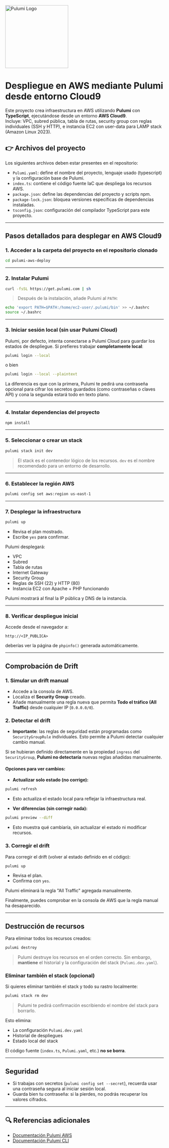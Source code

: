 <picture>
  <source srcset="https://www.pulumi.com/images/logo/logo-on-black.svg" media="(prefers-color-scheme: dark)">
  <img src="https://www.pulumi.com/images/logo/logo-on-white.svg" alt="Pulumi Logo" width="200"/>
</picture>

# Despliegue en AWS mediante Pulumi desde entorno Cloud9

Este proyecto crea infraestructura en AWS utilizando **Pulumi** con **TypeScript**, ejecutándose desde un entorno **AWS Cloud9**.  
Incluye: VPC, subred pública, tabla de rutas, security group con reglas individuales (SSH y HTTP), e instancia EC2 con user-data para LAMP stack (Amazon Linux 2023).

## 👉 Archivos del proyecto

Los siguientes archivos deben estar presentes en el repositorio:

- `Pulumi.yaml`: define el nombre del proyecto, lenguaje usado (typescript) y la configuración base de Pulumi.
- `index.ts`: contiene el código fuente IaC que despliega los recursos AWS.
- `package.json`: define las dependencias del proyecto y scripts npm.
- `package-lock.json`: bloquea versiones específicas de dependencias instaladas.
- `tsconfig.json`: configuración del compilador TypeScript para este proyecto.

---

##  Pasos detallados para desplegar en AWS Cloud9

### 1. Acceder a la carpeta del proyecto en el repositorio clonado

```bash
cd pulumi-aws-deploy
```

---

### 2. Instalar Pulumi

```bash
curl -fsSL https://get.pulumi.com | sh
```

>  Después de la instalación, añade Pulumi al `PATH`:
```bash
echo 'export PATH=$PATH:/home/ec2-user/.pulumi/bin' >> ~/.bashrc
source ~/.bashrc
```

---

### 3. Iniciar sesión local (sin usar Pulumi Cloud)

Pulumi, por defecto, intenta conectarse a Pulumi Cloud para guardar los estados de despliegue. Si prefieres trabajar **completamente local**:

```bash
pulumi login --local
```
o bien
```bash
pulumi login --local --plaintext
```

La diferencia es que con la primera, Pulumi te pedirá una contraseña opcional para cifrar los secretos guardados (como contraseñas o claves API) y cona la segunda estará todo en texto plano.

---

### 4. Instalar dependencias del proyecto

```bash
npm install
```

---

### 5. Seleccionar o crear un stack

```bash
pulumi stack init dev
```

> El stack es el contenedor lógico de los recursos. `dev` es el nombre recomendado para un entorno de desarrollo.

---

### 6. Establecer la región AWS

```bash
pulumi config set aws:region us-east-1
```

---

### 7. Desplegar la infraestructura

```bash
pulumi up
```

- Revisa el plan mostrado.
- Escribe `yes` para confirmar.

Pulumi desplegará:
- VPC
- Subred
- Tabla de rutas
- Internet Gateway
- Security Group
- Reglas de SSH (22) y HTTP (80)
- Instancia EC2 con Apache + PHP funcionando

Pulumi mostrará al final la IP pública y DNS de la instancia.

---

### 8. Verificar despliegue inicial

Accede desde el navegador a:

```
http://<IP_PUBLICA>
```

deberías ver la página de `phpinfo()` generada automáticamente.

---

##  Comprobación de Drift

### 1. Simular un drift manual

- Accede a la consola de AWS.
- Localiza el **Security Group** creado.
- Añade manualmente una regla nueva que permita **Todo el tráfico (All Traffic)** desde cualquier IP (`0.0.0.0/0`).

### 2. Detectar el drift

- **Importante**: las reglas de seguridad están programadas como `SecurityGroupRule` individuales. Esto permite a Pulumi detectar cualquier cambio manual.

Si se hubieran definido directamente en la propiedad `ingress` del `SecurityGroup`, **Pulumi no detectaría** nuevas reglas añadidas manualmente.

#### Opciones para ver cambios:

- **Actualizar solo estado (no corrige):**

```bash
pulumi refresh
```
- Esto actualiza el estado local para reflejar la infraestructura real.

- **Ver diferencias (sin corregir nada):**

```bash
pulumi preview --diff
```
- Esto muestra qué cambiaría, sin actualizar el estado ni modificar recursos.

### 3. Corregir el drift

Para corregir el drift (volver al estado definido en el código):

```bash
pulumi up
```

- Revisa el plan.
- Confirma con `yes`.

Pulumi eliminará la regla "All Traffic" agregada manualmente.

Finalmente, puedes comprobar en la consola de AWS que la regla manual ha desaparecido.

---

##  Destrucción de recursos

Para eliminar todos los recursos creados:

```bash
pulumi destroy
```

>  Pulumi destruye los recursos en el orden correcto. Sin embargo, **mantiene** el historial y la configuración del stack (`Pulumi.dev.yaml`).


### Eliminar también el stack (opcional)

Si quieres eliminar también el stack y todo su rastro localmente:

```bash
pulumi stack rm dev
```

> Pulumi te pedirá confirmación escribiendo el nombre del stack para borrarlo.

Esto elimina:
- La configuración `Pulumi.dev.yaml`
- Historial de despliegues
- Estado local del stack

El código fuente (`index.ts`, `Pulumi.yaml`, etc.) **no se borra**.

---

##  Seguridad

- Si trabajas con secretos (`pulumi config set --secret`), recuerda usar una contraseña segura al iniciar sesión local.
- Guarda bien tu contraseña: si la pierdes, no podrás recuperar los valores cifrados.

---

## 🔍 Referencias adicionales

- [Documentación Pulumi AWS](https://www.pulumi.com/registry/packages/aws/)
- [Documentación Pulumi CLI](https://www.pulumi.com/docs/reference/cli/)
